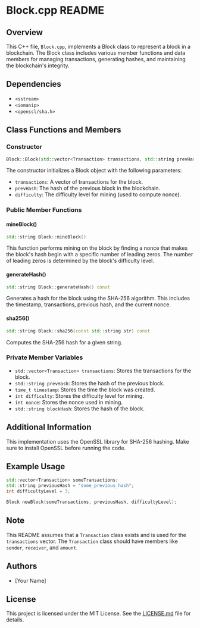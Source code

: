 # Block.cpp README

## Overview
This C++ file, `Block.cpp`, implements a Block class to represent a block in a blockchain. The Block class includes various member functions and data members for managing transactions, generating hashes, and maintaining the blockchain's integrity.

## Dependencies
- `<sstream>`
- `<iomanip>`
- `<openssl/sha.h>`

## Class Functions and Members

### Constructor
```cpp
Block::Block(std::vector<Transaction> transactions, std::string prevHash, int difficulty)
```
The constructor initializes a Block object with the following parameters:

- `transactions`: A vector of transactions for the block.
- `prevHash`: The hash of the previous block in the blockchain.
- `difficulty`: The difficulty level for mining (used to compute nonce).

### Public Member Functions

#### mineBlock()
```cpp
std::string Block::mineBlock()
```
This function performs mining on the block by finding a nonce that makes the block's hash begin with a specific number of leading zeros. The number of leading zeros is determined by the block's difficulty level.

#### generateHash()
```cpp
std::string Block::generateHash() const
```
Generates a hash for the block using the SHA-256 algorithm. This includes the timestamp, transactions, previous hash, and the current nonce.

#### sha256()
```cpp
std::string Block::sha256(const std::string str) const
```
Computes the SHA-256 hash for a given string.

### Private Member Variables

- `std::vector<Transaction> transactions`: Stores the transactions for the block.
- `std::string prevHash`: Stores the hash of the previous block.
- `time_t timestamp`: Stores the time the block was created.
- `int difficulty`: Stores the difficulty level for mining.
- `int nonce`: Stores the nonce used in mining.
- `std::string blockHash`: Stores the hash of the block.

## Additional Information
This implementation uses the OpenSSL library for SHA-256 hashing. Make sure to install OpenSSL before running the code.

## Example Usage
```cpp
std::vector<Transaction> someTransactions;
std::string previousHash = "some_previous_hash";
int difficultyLevel = 3;

Block newBlock(someTransactions, previousHash, difficultyLevel);
```

## Note
This README assumes that a `Transaction` class exists and is used for the `transactions` vector. The `Transaction` class should have members like `sender`, `receiver`, and `amount`.
  
## Authors
- [Your Name]
  
## License
This project is licensed under the MIT License. See the [LICENSE.md](LICENSE.md) file for details.